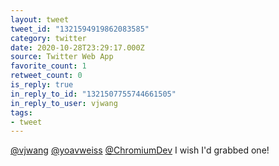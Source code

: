 ```yaml
---
layout: tweet
tweet_id: "1321594919862083585"
category: twitter
date: 2020-10-28T23:29:17.000Z
source: Twitter Web App
favorite_count: 1
retweet_count: 0
is_reply: true
in_reply_to_id: "1321507755744661505"
in_reply_to_user: vjwang
tags:
- tweet
---
```


[@vjwang](https://twitter.com/@vjwang) [@yoavweiss](https://twitter.com/@yoavweiss) [@ChromiumDev](https://twitter.com/@ChromiumDev) I wish I'd grabbed one!
